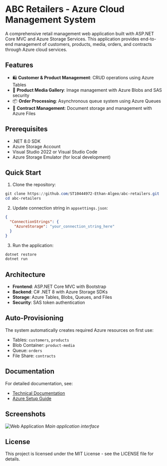 # ABC Retailers - Azure Cloud Management System

A comprehensive retail management web application built with ASP.NET Core MVC and Azure Storage Services. This application provides end-to-end management of customers, products, media, orders, and contracts through Azure cloud services.

## Features

- 🛍️ **Customer & Product Management**: CRUD operations using Azure Tables
- 📸 **Product Media Gallery**: Image management with Azure Blobs and SAS security
- 📦 **Order Processing**: Asynchronous queue system using Azure Queues
- 📄 **Contract Management**: Document storage and management with Azure Files

## Prerequisites

- .NET 8.0 SDK
- Azure Storage Account
- Visual Studio 2022 or Visual Studio Code
- Azure Storage Emulator (for local development)

## Quick Start

1. Clone the repository:
```powershell
git clone https://github.com/ST10444972-Ethan-Algeo/abc-retailers.git
cd abc-retailers
```

2. Update connection string in `appsettings.json`:
```json
{
  "ConnectionStrings": {
    "AzureStorage": "your_connection_string_here"
  }
}
```

3. Run the application:
```powershell
dotnet restore
dotnet run
```

## Architecture

- **Frontend**: ASP.NET Core MVC with Bootstrap
- **Backend**: C# .NET 8 with Azure Storage SDKs
- **Storage**: Azure Tables, Blobs, Queues, and Files
- **Security**: SAS token authentication

## Auto-Provisioning

The system automatically creates required Azure resources on first use:
- Tables: `customers`, `products`
- Blob Container: `product-media`
- Queue: `orders`
- File Share: `contracts`

## Documentation

For detailed documentation, see:
- [Technical Documentation](Documentation/ST10444972-CLDV6212-POE-P1.md)
- [Azure Setup Guide](https://learn.microsoft.com/en-us/azure/storage/common/storage-account-create)

## Screenshots

![Web Application](Screenshots/WebApp.png)
*Main application interface*

## License

This project is licensed under the MIT License - see the LICENSE file for details.

